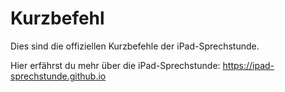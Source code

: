 # Kurzbefehl

Dies sind die offiziellen Kurzbefehle der iPad-Sprechstunde.

Hier erf&auml;hrst du mehr &uuml;ber die iPad-Sprechstunde: https://ipad-sprechstunde.github.io
